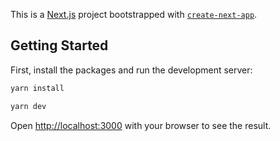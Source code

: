 This is a [Next.js](https://nextjs.org/) project bootstrapped with [`create-next-app`](https://github.com/vercel/next.js/tree/canary/packages/create-next-app).

## Getting Started

First, install the packages and run the development server:

```bash
yarn install

yarn dev
```

Open [http://localhost:3000](http://localhost:3000) with your browser to see the result.
